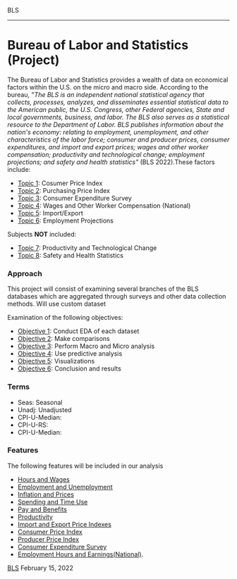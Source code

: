 BLS

---
<h1 id="moduleTitle"> Bureau of Labor and Statistics (Project)</h1>

The Bureau of Labor and Statistics provides a wealth of data on economical factors within the U.S. on the micro and macro side. 
According to the bureau, "_The BLS is an independent national statistical agency that collects, processes, analyzes, and disseminates essential statistical data to the American public, the U.S. Congress, other Federal agencies, State and local governments, business, and labor. The BLS also serves as a statistical resource to the Department of Labor. BLS publishes information about the nation's economy: relating to employment, unemployment, and other characteristics of the labor force; consumer and producer prices, consumer expenditures, and import and export prices; wages and other worker compensation; productivity and technological change; employment projections; and safety and health statistics"_ (BLS 2022).These factors include:

* <a href="#p1">Topic 1</a>: Cosumer Price Index
* <a href="#p2">Topic 2</a>: Purchasing Price Index
* <a href="#p3">Topic 3</a>: Consumer Expenditure Survey
* <a href="#p4">Topic 4</a>: Wages and Other Worker Compensation (National)
* <a href="#p5">Topic 5</a>: Import/Export
* <a href="#p6">Topic 6</a>: Employment Projections


Subjects **NOT** included:

* <a href="#p7">Topic 7</a>: Productivity and Technological Change
* <a href="#p8">Topic 8</a>: Safety and Health Statistics

### Approach

This project will consist of examining several branches of the BLS databases which are aggregated through surveys and other data collection methods. Will use custom dataset 

Examination of the following objectives:
* <a href="#p1">Objective 1</a>: Conduct EDA of each dataset
* <a href="#p2">Objective 2</a>: Make comparisons 
* <a href="#p3">Objective 3</a>: Perform Macro and Micro analysis
* <a href="#p4">Objective 4</a>: Use predictive analysis
* <a href="#p5">Objective 5</a>: Visualizations
* <a href="#p6">Objective 6</a>: Conclusion and results 

### Terms

- Seas: Seasonal
- Unadj: Unadjusted
- CPI-U-Median:
- CPI-U-RS:
- CPI-U-Median:


### Features

The following features will be included in our analysis

- [Hours and Wages]()
- [Employment and Unemployment]()
- [Inflation and Prices]()
- [Spending and Time Use]()
- [Pay and Benefits]()
- [Productivity](https://www.bls.gov/help/hlpforma.htm#PR)
- [Import and Export Price Indexes](https://www.bls.gov/help/hlpforma.htm#EI)
- [Consumer Price Index](https://www.bls.gov/cpi/) 
- [Producer Price Index](https://www.bls.gov/ppi/)
- [Consumer Expenditure Survey](https://www.bls.gov/cex/) 
- [Employment Hours and Earnings(National)](https://beta.bls.gov/dataViewer/view). 


[BLS](https://www.bls.gov/) February 15, 2022
